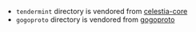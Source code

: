 * `tendermint` directory is vendored from [celestia-core](https://github.com/celestiaorg/celestia-core/tree/v0.34.x-celestia/proto)
* `gogoproto` directory is vendored from [gogoproto](https://github.com/cosmos/gogoproto/tree/v1.4.10/gogoproto)
